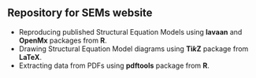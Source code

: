 ## Repository for SEMs website

- Reproducing published Structural Equation Models using **lavaan** and **OpenMx** packages from **R**. 
- Drawing Structural Equation Model diagrams using **Ti*k*Z** package from **LaTeX**.
- Extracting data from PDFs using **pdftools** package from **R**.
